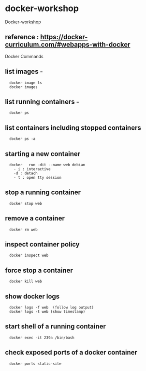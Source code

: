 # docker-workshop
Docker-workshop

## reference : https://docker-curriculum.com/#webapps-with-docker

Docker Commands

## list images -
      docker image ls 
      docker images
## list running containers -
      docker ps
## list containers including stopped containers
      docker ps -a
## starting a new container
      docker   run -dit --name web debian
        - i : interactive
        -d : detach
        - t : open tty session
## stop a  running container
      docker stop web
## remove a container
      docker rm web
## inspect container policy
      docker inspect web
## force stop a container
      docker kill web
## show docker logs
      docker logs -f web  (follow log output)
      docker logs -t web (show timestamp)
## start shell of a running container
      docker exec -it 239a /bin/bash
## check exposed ports of a docker container
      docker ports static-site
